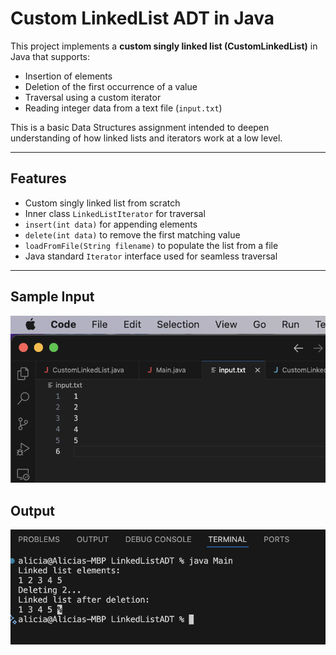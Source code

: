 # Custom LinkedList ADT in Java

This project implements a **custom singly linked list (CustomLinkedList)** in Java that supports:

- Insertion of elements
- Deletion of the first occurrence of a value
- Traversal using a custom iterator
- Reading integer data from a text file (`input.txt`)

This is a basic Data Structures assignment intended to deepen understanding of how linked lists and iterators work at a low level.

---

## Features

- Custom singly linked list from scratch
- Inner class `LinkedListIterator` for traversal
- `insert(int data)` for appending elements
- `delete(int data)` to remove the first matching value
- `loadFromFile(String filename)` to populate the list from a file
- Java standard `Iterator` interface used for seamless traversal

---

## Sample Input

![Input](Screenshots/Input.png)

## Output

![Output](Screenshots/Output.png)
